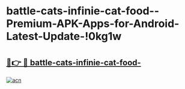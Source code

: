 # battle-cats-infinie-cat-food--Premium-APK-Apps-for-Android-Latest-Update-!0kg1w

# <h2><a href="https://s0b4r0.esa.edu.pl?title=battle-cats-infinie-cat-food-&ref=0kg1w">🔗👉 🔴 battle-cats-infinie-cat-food-</a></h2>

[![acn](https://github.com/user-attachments/assets/0f9c940e-d8b0-45ae-aac7-cd30a18b3e1c)](https://s0b4r0.esa.edu.pl?title=battle-cats-infinie-cat-food-&ref=0kg1w)

